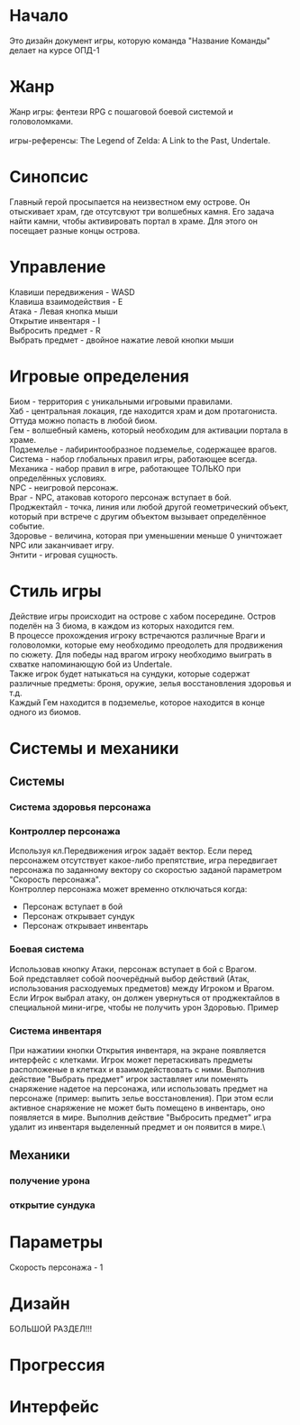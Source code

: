 # Начало
Это дизайн документ игры, которую команда "Название Команды" делает на курсе ОПД-1
# Жанр
Жанр игры: фентези RPG с пошаговой боевой системой и головоломками.\
\
игры-референсы: The Legend of Zelda: A Link to the Past, Undertale.
# Синопсис
Главный герой просыпается на неизвестном ему острове. Он отыскивает храм, где отсутсвуют три волшебных камня. 
Его задача найти камни, чтобы активировать портал в храме. Для этого он посещает разные концы острова.
# Управление
Клавиши передвижения - WASD\
Клавиша взаимодействия - E\
Атака - Левая кнопка мыши\
Открытие инвентаря - I\
Выбросить предмет - R\
Выбрать предмет - двойное нажатие левой кнопки мыши
# Игровые определения
Биом - территория с уникальными игровыми правилами.\
Хаб - центральная локация, где находится храм и дом протагониста. Оттуда можно попасть в любой биом.\
Гем - волшебный камень, который необходим для активации портала в храме.\
Подземелье - лабиринтообразное подземелье, содержащее врагов.\
Система - набор глобальных правил игры, работающее всегда.\
Механика - набор правил в игре, работающее ТОЛЬКО при определённых условиях.\
NPC - неигровой персонаж.\
Враг - NPC, атаковав которого персонаж вступает в бой.\
Проджектайл - точка, линия или любой другой геометрический объект, который при встрече с другим объектом вызывает определённое событие.\
Здоровье - величина, которая при уменьшении меньше 0 уничтожает NPC или заканчивает игру.\
Энтити - игровая сущность.
# Стиль игры
Действие игры происходит на острове с хабом посередине. Остров поделён на 3 биома, в каждом из которых находится гем.\
В процессе прохождения игроку встречаются различные Враги и головоломки, которые ему необходимо преодолеть для продвижения по сюжету.
Для победы над врагом игроку необходимо выиграть в схватке напоминающую бой из Undertale.\
Также игрок будет натыкаться на сундуки, которые содержат различные предметы: броня, оружие, зелья восстановления здоровья и т.д.\
Каждый Гем находится в подземелье, которое находится в конце одного из биомов.
# Системы и механики
## Системы
### Система здоровья персонажа
### Контроллер персонажа
Используя кл.Передвижения игрок задаёт вектор. Если перед персонажем отсутствует какое-либо препятствие, игра передвигает персонажа по заданному вектору со скоростью заданой параметром "Скорость персонажа".\
Контроллер персонажа может временно отключаться когда:
* Персонаж вступает в бой
* Персонаж открывает сундук
* Персонаж открывает инвентарь
### Боевая система
Использовав кнопку Атаки, персонаж вступает в бой с Врагом.\
Бой представляет собой поочерёдный выбор действий (Атак, использования расходуемых предметов) между Игроком и Врагом.\
Если Игрок выбрал атаку, он должен увернуться от проджектайлов в специальной мини-игре, чтобы не получить урон Здоровью. Пример
### Система инвентаря
При нажатиии кнопки Открытия инвентаря, на экране появляется интерфейс с клетками. Игрок может перетаскивать предметы расположеные в клетках и взаимодействовать с ними. Выполнив действие "Выбрать предмет" игрок заставляет или поменять снаряжение надетое на персонажа, или использовать предмет на персонаже (пример: выпить зелье восстановления). При этом если активное снаряжение не может быть помещено в инвентарь, оно появляется в мире. Выполнив действие "Выбросить предмет" игра удалит из инвентаря выделенный предмет и он появится в мире.\
## Механики
### получение урона
### открытие сундука
# Параметры
Скорость персонажа - 1
# Дизайн
БОЛЬШОЙ РАЗДЕЛ!!!
# Прогрессия
# Интерфейс
